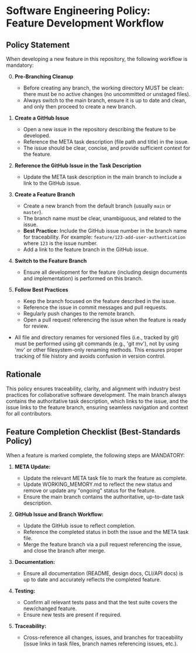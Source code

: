 # Software Engineering Policy: Feature Development Workflow

## Policy Statement

When developing a new feature in this repository, the following workflow is mandatory:

0. **Pre-Branching Cleanup**

   - Before creating any branch, the working directory MUST be clean: there must be no active changes (no uncommitted or unstaged files).
   - Always switch to the main branch, ensure it is up to date and clean, and only then proceed to create a new branch.

1. **Create a GitHub Issue**

   - Open a new issue in the repository describing the feature to be developed.
   - Reference the META task description (file path and title) in the issue.
   - The issue should be clear, concise, and provide sufficient context for the feature.

2. **Reference the GitHub Issue in the Task Description**

   - Update the META task description in the main branch to include a link to the GitHub issue.

3. **Create a Feature Branch**

   - Create a new branch from the default branch (usually `main` or `master`).
   - The branch name must be clear, unambiguous, and related to the issue.
   - **Best Practice:** Include the GitHub issue number in the branch name for traceability. For example: `feature/123-add-user-authentication` where `123` is the issue number.
   - Add a link to the feature branch in the GitHub issue.

4. **Switch to the Feature Branch**

   - Ensure all development for the feature (including design documents and implementation) is performed on this branch.

5. **Follow Best Practices**
   - Keep the branch focused on the feature described in the issue.
   - Reference the issue in commit messages and pull requests.
   - Regularly push changes to the remote branch.
   - Open a pull request referencing the issue when the feature is ready for review.

- All file and directory renames for versioned files (i.e., tracked by git) must be performed using git commands (e.g., 'git mv'), not by using 'mv' or other filesystem-only renaming methods. This ensures proper tracking of file history and avoids confusion in version control.

## Rationale

This policy ensures traceability, clarity, and alignment with industry best practices for collaborative software development. The main branch always contains the authoritative task description, which links to the issue, and the issue links to the feature branch, ensuring seamless navigation and context for all contributors.

## Feature Completion Checklist (Best-Standards Policy)

When a feature is marked complete, the following steps are MANDATORY:

1. **META Update:**

   - Update the relevant META task file to mark the feature as complete.
   - Update WORKING_MEMORY.md to reflect the new status and remove or update any "ongoing" status for the feature.
   - Ensure the main branch contains the authoritative, up-to-date task description.

2. **GitHub Issue and Branch Workflow:**

   - Update the GitHub issue to reflect completion.
   - Reference the completed status in both the issue and the META task file.
   - Merge the feature branch via a pull request referencing the issue, and close the branch after merge.

3. **Documentation:**

   - Ensure all documentation (README, design docs, CLI/API docs) is up to date and accurately reflects the completed feature.

4. **Testing:**

   - Confirm all relevant tests pass and that the test suite covers the new/changed feature.
   - Ensure new tests are present if required.

5. **Traceability:**
   - Cross-reference all changes, issues, and branches for traceability (issue links in task files, branch names referencing issues, etc.).
